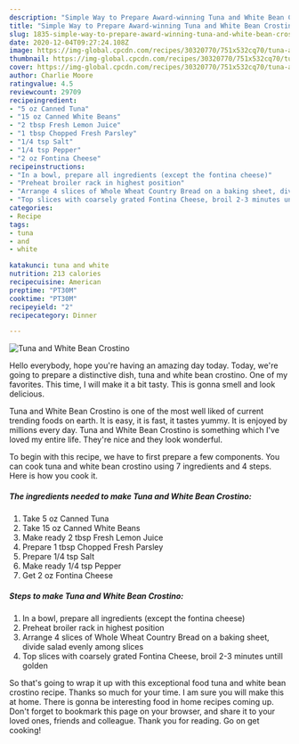 ```yaml
---
description: "Simple Way to Prepare Award-winning Tuna and White Bean Crostino"
title: "Simple Way to Prepare Award-winning Tuna and White Bean Crostino"
slug: 1835-simple-way-to-prepare-award-winning-tuna-and-white-bean-crostino
date: 2020-12-04T09:27:24.108Z
image: https://img-global.cpcdn.com/recipes/30320770/751x532cq70/tuna-and-white-bean-crostino-recipe-main-photo.jpg
thumbnail: https://img-global.cpcdn.com/recipes/30320770/751x532cq70/tuna-and-white-bean-crostino-recipe-main-photo.jpg
cover: https://img-global.cpcdn.com/recipes/30320770/751x532cq70/tuna-and-white-bean-crostino-recipe-main-photo.jpg
author: Charlie Moore
ratingvalue: 4.5
reviewcount: 29709
recipeingredient:
- "5 oz Canned Tuna"
- "15 oz Canned White Beans"
- "2 tbsp Fresh Lemon Juice"
- "1 tbsp Chopped Fresh Parsley"
- "1/4 tsp Salt"
- "1/4 tsp Pepper"
- "2 oz Fontina Cheese"
recipeinstructions:
- "In a bowl, prepare all ingredients (except the fontina cheese)"
- "Preheat broiler rack in highest position"
- "Arrange 4 slices of Whole Wheat Country Bread on a baking sheet, divide salad evenly among slices"
- "Top slices with coarsely grated Fontina Cheese, broil 2-3 minutes untill golden"
categories:
- Recipe
tags:
- tuna
- and
- white

katakunci: tuna and white 
nutrition: 213 calories
recipecuisine: American
preptime: "PT30M"
cooktime: "PT30M"
recipeyield: "2"
recipecategory: Dinner

---
```



![Tuna and White Bean Crostino](https://img-global.cpcdn.com/recipes/30320770/751x532cq70/tuna-and-white-bean-crostino-recipe-main-photo.jpg)

Hello everybody, hope you're having an amazing day today. Today, we're going to prepare a distinctive dish, tuna and white bean crostino. One of my favorites. This time, I will make it a bit tasty. This is gonna smell and look delicious.



Tuna and White Bean Crostino is one of the most well liked of current trending foods on earth. It is easy, it is fast, it tastes yummy. It is enjoyed by millions every day. Tuna and White Bean Crostino is something which I've loved my entire life. They're nice and they look wonderful.


To begin with this recipe, we have to first prepare a few components. You can cook tuna and white bean crostino using 7 ingredients and 4 steps. Here is how you cook it.

<!--inarticleads1-->

##### The ingredients needed to make Tuna and White Bean Crostino:

1. Take 5 oz Canned Tuna
1. Take 15 oz Canned White Beans
1. Make ready 2 tbsp Fresh Lemon Juice
1. Prepare 1 tbsp Chopped Fresh Parsley
1. Prepare 1/4 tsp Salt
1. Make ready 1/4 tsp Pepper
1. Get 2 oz Fontina Cheese




<!--inarticleads2-->

##### Steps to make Tuna and White Bean Crostino:

1. In a bowl, prepare all ingredients (except the fontina cheese)
1. Preheat broiler rack in highest position
1. Arrange 4 slices of Whole Wheat Country Bread on a baking sheet, divide salad evenly among slices
1. Top slices with coarsely grated Fontina Cheese, broil 2-3 minutes untill golden




So that's going to wrap it up with this exceptional food tuna and white bean crostino recipe. Thanks so much for your time. I am sure you will make this at home. There is gonna be interesting food in home recipes coming up. Don't forget to bookmark this page on your browser, and share it to your loved ones, friends and colleague. Thank you for reading. Go on get cooking!
